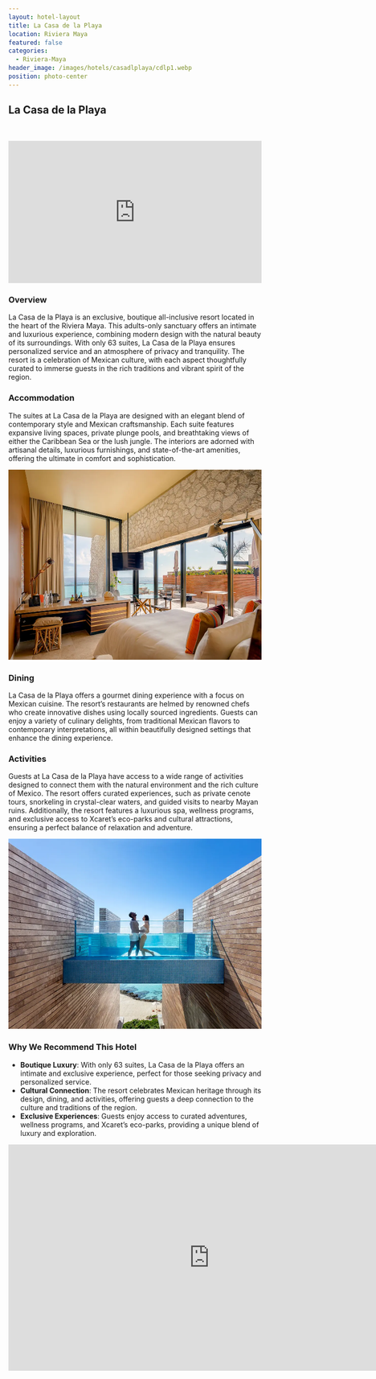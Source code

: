 ```yaml
---
layout: hotel-layout
title: La Casa de la Playa
location: Riviera Maya
featured: false
categories:
  - Riviera-Maya
header_image: /images/hotels/casadlplaya/cdlp1.webp
position: photo-center
---
```


## La Casa de la Playa

&nbsp;

<style>.embed-container { position: relative; padding-bottom: 56.25%; height: 0; overflow: hidden; max-width: 100%; } .embed-container iframe, .embed-container object, .embed-container embed { position: absolute; top: 0; left: 0; width: 100%; height: 100%; }</style><div class='embed-container'><iframe src='https://www.youtube.com/embed/rhklXhPyARg' frameborder='0' allowfullscreen></iframe></div>

### Overview
La Casa de la Playa is an exclusive, boutique all-inclusive resort located in the heart of the Riviera Maya. This adults-only sanctuary offers an intimate and luxurious experience, combining modern design with the natural beauty of its surroundings. With only 63 suites, La Casa de la Playa ensures personalized service and an atmosphere of privacy and tranquility. The resort is a celebration of Mexican culture, with each aspect thoughtfully curated to immerse guests in the rich traditions and vibrant spirit of the region.

### Accommodation
The suites at La Casa de la Playa are designed with an elegant blend of contemporary style and Mexican craftsmanship. Each suite features expansive living spaces, private plunge pools, and breathtaking views of either the Caribbean Sea or the lush jungle. The interiors are adorned with artisanal details, luxurious furnishings, and state-of-the-art amenities, offering the ultimate in comfort and sophistication.

![](/images/hotels/casadlplaya/cdlp2.webp)

### Dining
La Casa de la Playa offers a gourmet dining experience with a focus on Mexican cuisine. The resort’s restaurants are helmed by renowned chefs who create innovative dishes using locally sourced ingredients. Guests can enjoy a variety of culinary delights, from traditional Mexican flavors to contemporary interpretations, all within beautifully designed settings that enhance the dining experience.

### Activities
Guests at La Casa de la Playa have access to a wide range of activities designed to connect them with the natural environment and the rich culture of Mexico. The resort offers curated experiences, such as private cenote tours, snorkeling in crystal-clear waters, and guided visits to nearby Mayan ruins. Additionally, the resort features a luxurious spa, wellness programs, and exclusive access to Xcaret’s eco-parks and cultural attractions, ensuring a perfect balance of relaxation and adventure.

![](/images/hotels/casadlplaya/cdlp3.webp)

### Why We Recommend This Hotel
- **Boutique Luxury**: With only 63 suites, La Casa de la Playa offers an intimate and exclusive experience, perfect for those seeking privacy and personalized service.
- **Cultural Connection**: The resort celebrates Mexican heritage through its design, dining, and activities, offering guests a deep connection to the culture and traditions of the region.
- **Exclusive Experiences**: Guests enjoy access to curated adventures, wellness programs, and Xcaret’s eco-parks, providing a unique blend of luxury and exploration.

<iframe src="https://www.google.com/maps/embed?pb=!1m18!1m12!1m3!1d3734.959714144548!2d-87.10985611696057!3d20.589702731838198!2m3!1f0!2f0!3f0!3m2!1i1024!2i768!4f13.1!3m3!1m2!1s0x8f4e45e404f471bf%3A0xe63c866493222354!2sLa%20Casa%20de%20la%20Playa%20Xcaret!5e0!3m2!1ses!2ses!4v1725120783125!5m2!1ses!2ses" width="800" height="450" style="border:0;" allowfullscreen="" loading="lazy" referrerpolicy="no-referrer-when-downgrade"></iframe>